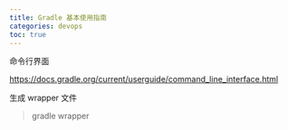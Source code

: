```yaml
---
title: Gradle 基本使用指南
categories: devops
toc: true
---
```


命令行界面

https://docs.gradle.org/current/userguide/command_line_interface.html

生成 wrapper 文件

> gradle wrapper 

